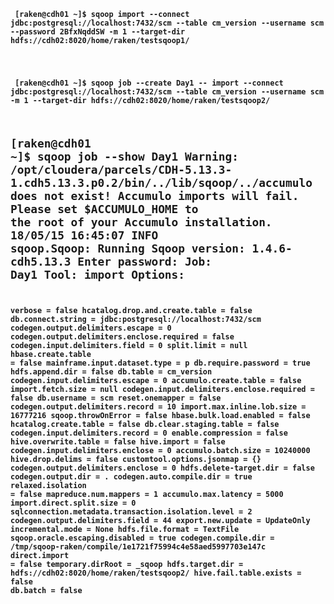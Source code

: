 <code><b> [raken@cdh01 ~]$ sqoop import --connect jdbc:postgresql://localhost:7432/scm --table cm_version --username scm --password 2BfxNqddSW -m 1 --target-dir hdfs://cdh02:8020/home/raken/testsqoop1/<b/>

<br><b> [raken@cdh01 ~]$ sqoop job --create Day1 -- import --connect jdbc:postgresql://localhost:7432/scm --table cm_version --username scm -m 1 --target-dir hdfs://cdh02:8020/home/raken/testsqoop2/ <b/>
<br>

<b>[raken@cdh01 ~]$ sqoop job --show Day1<b/>
Warning: /opt/cloudera/parcels/CDH-5.13.3-1.cdh5.13.3.p0.2/bin/../lib/sqoop/../accumulo does not exist! Accumulo imports will fail.
Please set $ACCUMULO_HOME to the root of your Accumulo installation.
18/05/15 16:45:07 INFO sqoop.Sqoop: Running Sqoop version: 1.4.6-cdh5.13.3
Enter password: 
Job: Day1
Tool: import
Options:
----------------------------
verbose = false
hcatalog.drop.and.create.table = false
db.connect.string = jdbc:postgresql://localhost:7432/scm
codegen.output.delimiters.escape = 0
codegen.output.delimiters.enclose.required = false
codegen.input.delimiters.field = 0
split.limit = null
hbase.create.table = false
mainframe.input.dataset.type = p
db.require.password = true
hdfs.append.dir = false
db.table = cm_version
codegen.input.delimiters.escape = 0
accumulo.create.table = false
import.fetch.size = null
codegen.input.delimiters.enclose.required = false
db.username = scm
reset.onemapper = false
codegen.output.delimiters.record = 10
import.max.inline.lob.size = 16777216
sqoop.throwOnError = false
hbase.bulk.load.enabled = false
hcatalog.create.table = false
db.clear.staging.table = false
codegen.input.delimiters.record = 0
enable.compression = false
hive.overwrite.table = false
hive.import = false
codegen.input.delimiters.enclose = 0
accumulo.batch.size = 10240000
hive.drop.delims = false
customtool.options.jsonmap = {}
codegen.output.delimiters.enclose = 0
hdfs.delete-target.dir = false
codegen.output.dir = .
codegen.auto.compile.dir = true
relaxed.isolation = false
mapreduce.num.mappers = 1
accumulo.max.latency = 5000
import.direct.split.size = 0
sqlconnection.metadata.transaction.isolation.level = 2
codegen.output.delimiters.field = 44
export.new.update = UpdateOnly
incremental.mode = None
hdfs.file.format = TextFile
sqoop.oracle.escaping.disabled = true
codegen.compile.dir = /tmp/sqoop-raken/compile/1e1721f75994c4e58aed5997703e147c
direct.import = false
temporary.dirRoot = _sqoop
hdfs.target.dir = hdfs://cdh02:8020/home/raken/testsqoop2/
hive.fail.table.exists = false
db.batch = false
<code/>